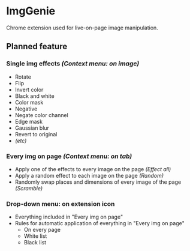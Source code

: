 # ImgGenie
Chrome extension used for live-on-page image manipulation.

## Planned feature
### **Single img effects _(Context menu: on image)_**
* Rotate
* Flip
* Invert color
* Black and white
* Color mask
* Negative 
* Negate color channel
* Edge mask
* Gaussian blur
* Revert to original 
* _(etc)_

### **Every img on page _(Context menu: on tab)_**
* Apply one of the effects to every image on the page _(Effect all)_
* Apply a random effect to each image on the page _(Random)_
* Randomly swap places and dimensions of every image of the page _(Scramble)_

### **Drop-down menu: on extension icon**
* Everything included in "Every img on page"
* Rules for automatic application of everything in "Every img on page"
    * On every page
    * White list
    * Black list

